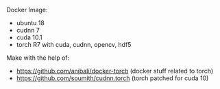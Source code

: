 Docker Image:
 - ubuntu 18
 - cudnn 7
 - cuda 10.1
 - torch R7 with cuda, cudnn, opencv, hdf5


Make with the help of:

- https://github.com/anibali/docker-torch (docker stuff related to torch)
- https://github.com/soumith/cudnn.torch (torch patched for cuda 10)  
